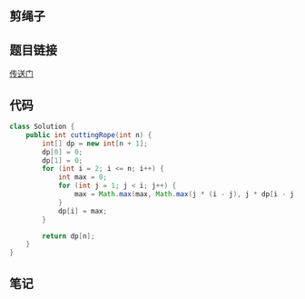 ## 	剪绳子  
## 题目链接
[传送门](https://leetcode-cn.com/problems/jian-sheng-zi-lcof/)
## 代码
```java
class Solution {
    public int cuttingRope(int n) {
        int[] dp = new int[n + 1];
        dp[0] = 0;
        dp[1] = 0;
        for (int i = 2; i <= n; i++) {
            int max = 0;
            for (int j = 1; j < i; j++) {
                max = Math.max(max, Math.max(j * (i - j), j * dp[i - j]));
            }
            dp[i] = max;
        }

        return dp[n];
    }
}
```
## 笔记